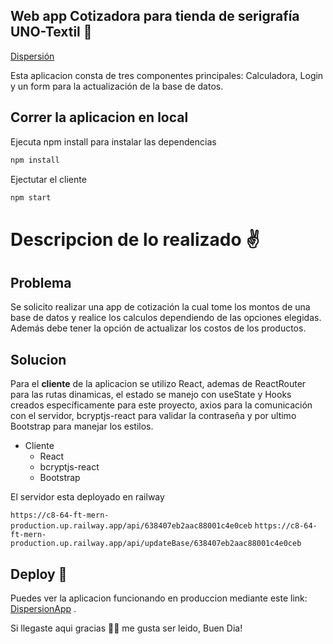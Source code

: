 ## Web app Cotizadora para tienda de serigrafía UNO-Textil 🙌


[Dispersión](https://dispersion.vercel.app/)

Esta aplicacion consta de tres componentes principales: Calculadora, Login y un form para la actualización de la base de datos.

## Correr la aplicacion en local 

Ejecuta npm install para instalar las dependencias

```bash
npm install
```
Ejectutar el cliente

```bash
npm start
```


# Descripcion de lo realizado ✌

## Problema

Se solicito realizar una app de cotización la cual tome los montos de una base de datos y realice los calculos dependiendo de las opciones elegidas. Además debe tener la opción de actualizar los costos de los productos.

## Solucion

Para el **cliente** de la aplicacion se utilizo React, ademas de ReactRouter para las rutas dinamicas, el estado se manejo con useState y Hooks creados específicamente para este proyecto, axios para la comunicación con el servidor, bcryptjs-react para validar la contraseña y por ultimo Bootstrap para manejar los estilos.

* Cliente
  * React
  * bcryptjs-react
  * Bootstrap



El servidor esta deployado en railway 

`https://c8-64-ft-mern-production.up.railway.app/api/638407eb2aac88001c4e0ceb`
`https://c8-64-ft-mern-production.up.railway.app/api/updateBase/638407eb2aac88001c4e0ceb`



## Deploy 🚀

Puedes ver la aplicacion funcionando en produccion mediante este link: [DispersionApp](https://github.com/No-Country/C8-64-FT-MERN/tree/main/client) .

 
Si llegaste aqui gracias 🙏🏼 me gusta ser leido, Buen Dia!

